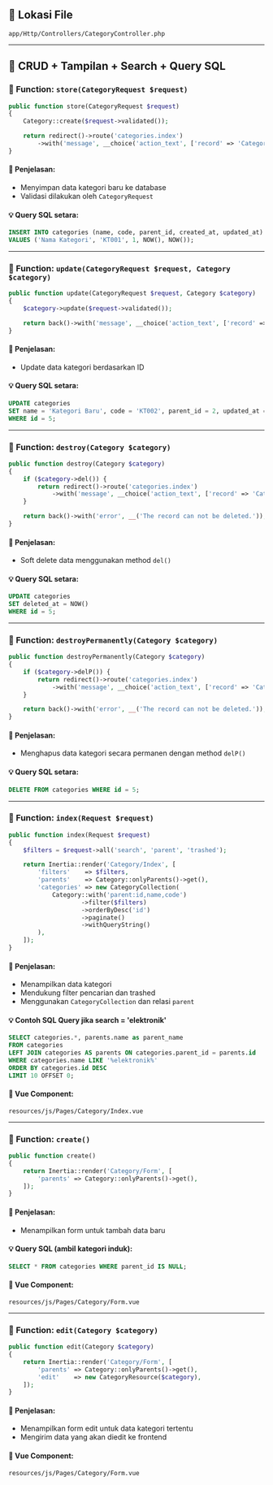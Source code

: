 ## 📁 Lokasi File

`app/Http/Controllers/CategoryController.php`

- - -

## 🔹 CRUD + Tampilan + Search + Query SQL

### 🔧 Function: `store(CategoryRequest $request)`

```php
public function store(CategoryRequest $request)
{
    Category::create($request->validated());

    return redirect()->route('categories.index')
        ->with('message', __choice('action_text', ['record' => 'Category', 'action' => 'created']));
}
```

#### 📝 Penjelasan:

*   Menyimpan data kategori baru ke database
*   Validasi dilakukan oleh `CategoryRequest`

#### 💡 Query SQL setara:

```sql
INSERT INTO categories (name, code, parent_id, created_at, updated_at)
VALUES ('Nama Kategori', 'KT001', 1, NOW(), NOW());
```

- - -

### 🔧 Function: `update(CategoryRequest $request, Category $category)`

```php
public function update(CategoryRequest $request, Category $category)
{
    $category->update($request->validated());

    return back()->with('message', __choice('action_text', ['record' => 'Category', 'action' => 'updated']));
}
```

#### 📝 Penjelasan:

*   Update data kategori berdasarkan ID

#### 💡 Query SQL setara:

```sql
UPDATE categories
SET name = 'Kategori Baru', code = 'KT002', parent_id = 2, updated_at = NOW()
WHERE id = 5;
```

- - -

### 🔧 Function: `destroy(Category $category)`

```php
public function destroy(Category $category)
{
    if ($category->del()) {
        return redirect()->route('categories.index')
            ->with('message', __choice('action_text', ['record' => 'Category', 'action' => 'deleted']));
    }

    return back()->with('error', __('The record can not be deleted.'));
}
```

#### 📝 Penjelasan:

*   Soft delete data menggunakan method `del()`

#### 💡 Query SQL setara:

```sql
UPDATE categories
SET deleted_at = NOW()
WHERE id = 5;
```

- - -

### 🔧 Function: `destroyPermanently(Category $category)`

```php
public function destroyPermanently(Category $category)
{
    if ($category->delP()) {
        return redirect()->route('categories.index')
            ->with('message', __choice('action_text', ['record' => 'Category', 'action' => 'permanently deleted']));
    }

    return back()->with('error', __('The record can not be deleted.'));
}
```

#### 📝 Penjelasan:

*   Menghapus data kategori secara permanen dengan method `delP()`

#### 💡 Query SQL setara:

```sql
DELETE FROM categories WHERE id = 5;
```

- - -

### 🔧 Function: `index(Request $request)`

```php
public function index(Request $request)
{
    $filters = $request->all('search', 'parent', 'trashed');

    return Inertia::render('Category/Index', [
        'filters'    => $filters,
        'parents'    => Category::onlyParents()->get(),
        'categories' => new CategoryCollection(
            Category::with('parent:id,name,code')
                    ->filter($filters)
                    ->orderByDesc('id')
                    ->paginate()
                    ->withQueryString()
        ),
    ]);
}
```

#### 📝 Penjelasan:

*   Menampilkan data kategori
*   Mendukung filter pencarian dan trashed
*   Menggunakan `CategoryCollection` dan relasi `parent`

#### 💡 Contoh SQL Query jika search = 'elektronik'

```sql
SELECT categories.*, parents.name as parent_name
FROM categories
LEFT JOIN categories AS parents ON categories.parent_id = parents.id
WHERE categories.name LIKE '%elektronik%'
ORDER BY categories.id DESC
LIMIT 10 OFFSET 0;
```

#### 📄 Vue Component:

`resources/js/Pages/Category/Index.vue`

- - -

### 🔧 Function: `create()`

```php
public function create()
{
    return Inertia::render('Category/Form', [
        'parents' => Category::onlyParents()->get(),
    ]);
}
```

#### 📝 Penjelasan:

*   Menampilkan form untuk tambah data baru

#### 💡 Query SQL (ambil kategori induk):

```sql
SELECT * FROM categories WHERE parent_id IS NULL;
```

#### 📄 Vue Component:

`resources/js/Pages/Category/Form.vue`

- - -

### 🔧 Function: `edit(Category $category)`

```php
public function edit(Category $category)
{
    return Inertia::render('Category/Form', [
        'parents' => Category::onlyParents()->get(),
        'edit'    => new CategoryResource($category),
    ]);
}
```

#### 📝 Penjelasan:

*   Menampilkan form edit untuk data kategori tertentu
*   Mengirim data yang akan diedit ke frontend

#### 📄 Vue Component:

`resources/js/Pages/Category/Form.vue`